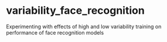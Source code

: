 # variability_face_recognition
Experimenting with effects of high and low variability training on performance of face recognition models
